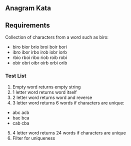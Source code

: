 ## Anagram Kata

## Requirements
Collection of characters from a word such as biro:
* biro bior brio broi boir bori
* ibro ibor irbo irob iobr iorb
* rbio rboi ribo riob roib robi
* obir obri oibr oirb orbi orib

### Test List
1. Empty word returns empty string
2. 1 letter word returns word itself
3. 2 letter word returns word and reverse
4. 3 letter word returns 6 words if characters are unique:
* abc acb
* bac bca
* cab cba
5. 4 letter word returns 24 words if characters are unique
6. Filter for uniqueness